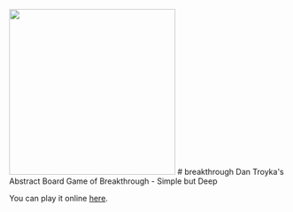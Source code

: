 <img src="http://gotankersley.github.io/breakthrough/img/example-screen.jpg" height="300px"/>
# breakthrough
Dan Troyka's Abstract Board Game of Breakthrough - Simple but Deep

You can play it online [here](http://gotankersley.github.io/breakthrough).
